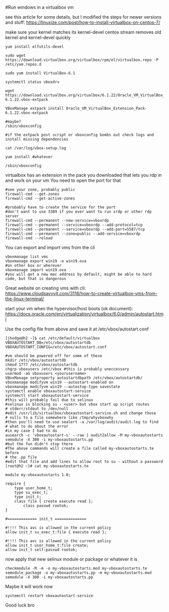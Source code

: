 #Run windows in a virtualbox vm

see this article for some details, but I modified the steps for newer versions and stuff: https://linuxize.com/post/how-to-install-virtualbox-on-centos-7/

make sure your kernel matches its kernel-devel
centos stream removes old kernel and kernel-devel quickly

```
yum install elfutils-devel

sudo wget https://download.virtualbox.org/virtualbox/rpm/el/virtualbox.repo -P /etc/yum.repos.d

sudo yum install VirtualBox-6.1

systemctl status vboxdrv

wget https://download.virtualbox.org/virtualbox/6.1.22/Oracle_VM_VirtualBox_Extension_Pack-6.1.22.vbox-extpack

VBoxManage extpack install Oracle_VM_VirtualBox_Extension_Pack-6.1.22.vbox-extpack

#maybe?
/sbin/vboxconfig

#if the extpack post script or vboxconfig bombs out check logs and install missing dependencies

cat /var/log/vbox-setup.log

yum install #whatever

/sbin/vboxconfig
```

virtualbox has an extension in the pack you downloaded that lets you rdp in and work on your vm
You need to open the port for that

```
#see your zone, probably public
firewall-cmd --get-zones
firewall-cmd --get-active-zones

#probably have to create the service for the port
#don't want to use 3389 if you ever want to run xrdp or other rdp server
firewall-cmd --permanent --new-service=vboxrdp
firewall-cmd --permanent --service=vboxrdp --add-protocol=tcp
firewall-cmd --permanent --service=vboxrdp --add-port=5587/tcp
firewall-cmd --permanent --zone=public --add-service=vboxrdp
firewall-cmd --reload
```

You can export and import vms from the cli
```
vboxmanage list vms
vboxmanage export win19 -o win19.ova
#on other box or wherever
vboxmanage import win19.ova
#you will get a new mac address by default, might be able to hard code, but that is dangerous
```

Great website on creating vms with cli:
https://www.cloudsavvyit.com/3118/how-to-create-virtualbox-vms-from-the-linux-terminal/

start your vm when the hypervisor/host boots (ok document):
https://docs.oracle.com/en/virtualization/virtualbox/6.0/admin/autostart.html

Use the config file from above and save it at /etc/vbox/autostart.conf

```
[jhodge@h2 ~]$ cat /etc/default/virtualbox
VBOXAUTOSTART_DB=/etc/vbox/autostartdb
VBOXAUTOSTART_CONFIG=/etc/vbox/autostart.conf
```

```
#vm should be powered off for some of these
mkdir /etc/vbox/autostartdb
chmod 1777 /etc/vbox/autostartdb
chgrp vboxusers /etc/vbox #this is probably uneccessary
usermod -aG vboxusers <yourusername>
VBoxManage setproperty autostartdbpath /etc/vbox/autostartdb/
vboxmanage modifyvm win19 --autostart-enabled on
vboxmanage modifyvm win19 --autostop-type savestate
systemctl enable vboxautostart-service
systemctl start vboxautostart-service
#this will probably fail due to selinux
#selinux is blocking su - <user> but vbox start up script routes
# stderr/stdout to /dev/null
#edit /usr/lib/virtualbox/vboxautostart-service.sh and change those
# nulls to a file somewhere like /tmp/whyvboxwhy
#then you'll need to use sealert -a /var/log/audit/audit.log to find
# what to do about the error
#in my case I had to do
ausearch -c 'vboxautostart-s' --raw | audit2allow -M my-vboxautostarts
semodule -X 300 -i my-vboxautostarts.pp
#but the fun didn't stop there
#The above commands will create a file called my-vboxautostarts.te before 
# the .pp file
#edit that file and add lines to allow root to su - without a password
[root@h2 ~]# cat my-vboxautostarts.te 

module my-vboxautostarts 1.0;

require {
	type user_home_t;
	type su_exec_t;
	type init_t;
	class file { create execute read };
        class passwd rootok;
}

#============= init_t ==============

#!!!! This avc is allowed in the current policy
allow init_t su_exec_t:file { execute read };

#!!!! This avc is allowed in the current policy
allow init_t user_home_t:file create;
allow init_t self:passwd rootok;
```

now apply that new selinux module or package or whatever it is
```
checkmodule -M -m -o my-vboxautostarts.mod my-vboxautostarts.te
semodule_package -o my-vboxautostarts.pp -m my-vboxautostarts.mod
semodule -X 300 -i my-vboxautostarts.pp
```

Maybe it will work now
```
systemctl restart vboxautostart-service
```
Good luck bro
